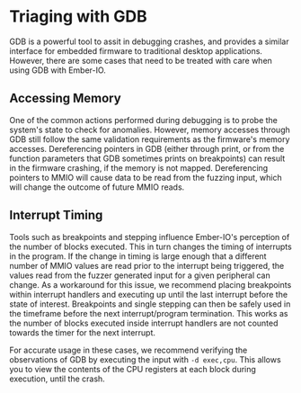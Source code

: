 # Triaging with GDB

GDB is a powerful tool to assit in debugging crashes, and provides a similar interface for embedded firmware to traditional desktop applications. However, there are some cases that need to be treated with care when using GDB with Ember-IO.


## Accessing Memory

One of the common actions performed during debugging is to probe the system's state to check for anomalies. However, memory accesses through GDB still follow the same validation requirements as the firmware's memory accesses. Dereferencing pointers in GDB (either through print, or from the function parameters that GDB sometimes prints on breakpoints) can result in the firmware crashing, if the memory is not mapped. Dereferencing pointers to MMIO will cause data to be read from the fuzzing input, which will change the outcome of future MMIO reads.


## Interrupt Timing

Tools such as breakpoints and stepping influence Ember-IO's perception of the number of blocks executed. This in turn changes the timing of interrupts in the program. If the change in timing is large enough that a different number of MMIO values are read prior to the interrupt being triggered, the values read from the fuzzer generated input for a given peripheral can change. As a workaround for this issue, we recommend placing breakpoints within interrupt handlers and executing up until the last interrupt before the state of interest. Breakpoints and single stepping can then be safely used in the timeframe before the next interrupt/program termination. This works as the number of blocks executed inside interrupt handlers are not counted towards the timer for the next interrupt.



For accurate usage in these cases, we recommend verifying the observations of GDB by executing the input with ``-d exec,cpu``. This allows you to view the contents of the CPU registers at each block during execution, until the crash.
